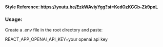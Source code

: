 #### Style Reference: https://youtu.be/EzkWAviyYgg?si=KedOzKCCb-Zk9pnL

### Usage:
Create a .env file in the root directory and paste:

REACT_APP_OPENAI_API_KEY=your openai api key
